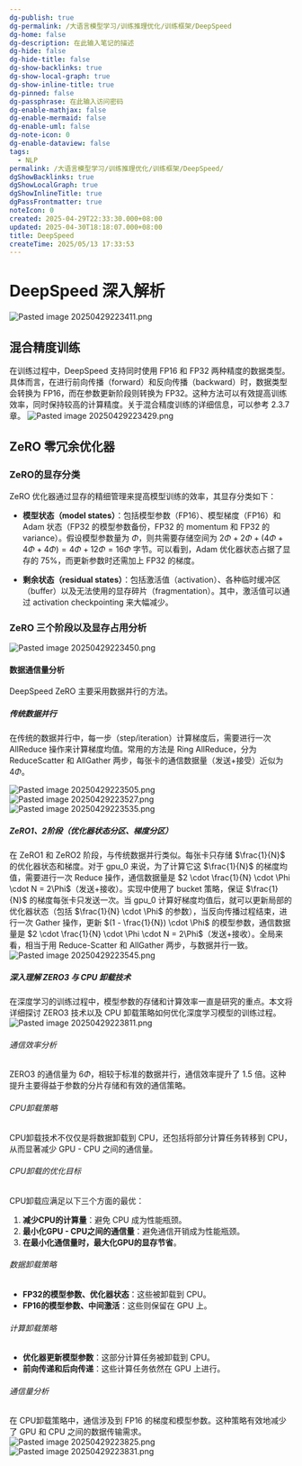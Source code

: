 ```yaml
---
dg-publish: true
dg-permalink: /大语言模型学习/训练推理优化/训练框架/DeepSpeed
dg-home: false
dg-description: 在此输入笔记的描述
dg-hide: false
dg-hide-title: false
dg-show-backlinks: true
dg-show-local-graph: true
dg-show-inline-title: true
dg-pinned: false
dg-passphrase: 在此输入访问密码
dg-enable-mathjax: false
dg-enable-mermaid: false
dg-enable-uml: false
dg-note-icon: 0
dg-enable-dataview: false
tags:
  - NLP
permalink: /大语言模型学习/训练推理优化/训练框架/DeepSpeed/
dgShowBacklinks: true
dgShowLocalGraph: true
dgShowInlineTitle: true
dgPassFrontmatter: true
noteIcon: 0
created: 2025-04-29T22:33:30.000+08:00
updated: 2025-04-30T18:18:07.000+08:00
title: DeepSpeed
createTime: 2025/05/13 17:33:53
---
```




# DeepSpeed 深入解析
![Pasted image 20250429223411.png](/img/user/%E9%99%84%E4%BB%B6/Pasted%20image%2020250429223411.png)

## 混合精度训练
在训练过程中，DeepSpeed 支持同时使用 FP16 和 FP32 两种精度的数据类型。具体而言，在进行前向传播（forward）和反向传播（backward）时，数据类型会转换为 FP16，而在参数更新阶段则转换为 FP32。这种方法可以有效提高训练效率，同时保持较高的计算精度。关于混合精度训练的详细信息，可以参考 2.3.7 章。
![Pasted image 20250429223429.png](/img/user/%E9%99%84%E4%BB%B6/Pasted%20image%2020250429223429.png)


## ZeRO 零冗余优化器

### ZeRO的显存分类
ZeRO 优化器通过显存的精细管理来提高模型训练的效率，其显存分类如下：

- **模型状态（model states）**：包括模型参数（FP16）、模型梯度（FP16）和 Adam 状态（FP32 的模型参数备份，FP32 的 momentum 和 FP32 的 variance）。假设模型参数量为 $\Phi$，则共需要存储空间为 $2\Phi + 2\Phi + (4\Phi + 4\Phi + 4\Phi) = 4\Phi + 12\Phi = 16\Phi$ 字节。可以看到，Adam 优化器状态占据了显存的 75%，而更新参数时还需加上 FP32 的梯度。

- **剩余状态（residual states）**：包括激活值（activation）、各种临时缓冲区（buffer）以及无法使用的显存碎片（fragmentation）。其中，激活值可以通过 activation checkpointing 来大幅减少。


### ZeRO 三个阶段以及显存占用分析
![Pasted image 20250429223450.png](/img/user/%E9%99%84%E4%BB%B6/Pasted%20image%2020250429223450.png)

#### 数据通信量分析
DeepSpeed ZeRO 主要采用数据并行的方法。

##### 传统数据并行
在传统的数据并行中，每一步（step/iteration）计算梯度后，需要进行一次 AllReduce 操作来计算梯度均值。常用的方法是 Ring AllReduce，分为 ReduceScatter 和 AllGather 两步，每张卡的通信数据量（发送+接受）近似为 $4\Phi$。

![Pasted image 20250429223505.png](/img/user/%E9%99%84%E4%BB%B6/Pasted%20image%2020250429223505.png)
![Pasted image 20250429223527.png](/img/user/%E9%99%84%E4%BB%B6/Pasted%20image%2020250429223527.png)
![Pasted image 20250429223535.png](/img/user/%E9%99%84%E4%BB%B6/Pasted%20image%2020250429223535.png)


##### ZeRO1、2阶段（优化器状态分区、梯度分区）
在 ZeRO1 和 ZeRO2 阶段，与传统数据并行类似。每张卡只存储 $\frac{1}{N}$ 的优化器状态和梯度。对于 gpu_0 来说，为了计算它这 $\frac{1}{N}$ 的梯度均值，需要进行一次 Reduce 操作，通信数据量是 $2 \cdot \frac{1}{N} \cdot \Phi \cdot N = 2\Phi$（发送+接收）。实现中使用了 bucket 策略，保证 $\frac{1}{N}$ 的梯度每张卡只发送一次。当 gpu_0 计算好梯度均值后，就可以更新局部的优化器状态（包括 $\frac{1}{N} \cdot \Phi$ 的参数），当反向传播过程结束，进行一次 Gather 操作，更新 $(1 - \frac{1}{N}) \cdot \Phi$ 的模型参数，通信数据量是 $2 \cdot \frac{1}{N} \cdot \Phi \cdot N = 2\Phi$（发送+接收）。全局来看，相当于用 Reduce-Scatter 和 AllGather 两步，与数据并行一致。
![Pasted image 20250429223545.png](/img/user/%E9%99%84%E4%BB%B6/Pasted%20image%2020250429223545.png)


#####  深入理解 ZERO3 与 CPU 卸载技术
在深度学习的训练过程中，模型参数的存储和计算效率一直是研究的重点。本文将详细探讨 ZERO3 技术以及 CPU 卸载策略如何优化深度学习模型的训练过程。
![Pasted image 20250429223811.png](/img/user/%E9%99%84%E4%BB%B6/Pasted%20image%2020250429223811.png)

###### 通信效率分析
ZERO3 的通信量为 $6\Phi$，相较于标准的数据并行，通信效率提升了 $1.5$ 倍。这种提升主要得益于参数的分片存储和有效的通信策略。


###### CPU卸载策略
CPU卸载技术不仅仅是将数据卸载到 CPU，还包括将部分计算任务转移到 CPU，从而显著减少 GPU - CPU 之间的通信量。


###### CPU卸载的优化目标
CPU卸载应满足以下三个方面的最优：

1. **减少CPU的计算量**：避免 CPU 成为性能瓶颈。
2. **最小化GPU - CPU之间的通信量**：避免通信开销成为性能瓶颈。
3. **在最小化通信量时，最大化GPU的显存节省**。


###### 数据卸载策略
- **FP32的模型参数、优化器状态**：这些被卸载到 CPU。
- **FP16的模型参数、中间激活**：这些则保留在 GPU 上。


###### 计算卸载策略
- **优化器更新模型参数**：这部分计算任务被卸载到 CPU。
- **前向传递和后向传递**：这些计算任务依然在 GPU 上进行。


###### 通信量分析
在 CPU卸载策略中，通信涉及到 FP16 的梯度和模型参数。这种策略有效地减少了 GPU 和 CPU 之间的数据传输需求。
![Pasted image 20250429223825.png](/img/user/%E9%99%84%E4%BB%B6/Pasted%20image%2020250429223825.png)![Pasted image 20250429223831.png](/img/user/%E9%99%84%E4%BB%B6/Pasted%20image%2020250429223831.png)
